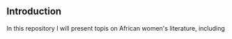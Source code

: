 ## Introduction

In this repository I will present topis on African women's literature, including











